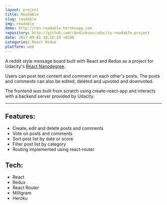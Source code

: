 ```yaml
---
layout: project
title: Readable
slug: readable
img: readable
demo: http://rbn-readable.herokuapp.com
repository: http://github.com/rbndickson/udacity-readable-project
date: 2017-09-01 10:10:10 +0100
categories: React Redux
platform: web
---
```

A reddit style message board built with React and Redux as a project for Udacity's [React Nanodegree](https://www.udacity.com/course/react-nanodegree--nd019).

Users can post text content and comment on each other's posts. The posts and comments can also be edited, deleted and upvoted and downvoted.

The frontend was built from scratch using create-react-app and interacts with a backend server provided by Udacity.

---

## Features:

- Create, edit and delete posts and comments
- Vote on posts and comments
- Sort post list by date or score
- Filter post list by category
- Routing implemented using react-router

## Tech:

- React
- Redux
- React Router
- Milligram
- Heroku

